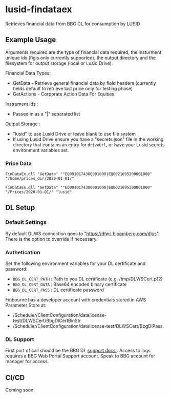 # lusid-findataex

Retrieves financial data from BBG DL for consumption by LUSID

## Example Usage

Arguments required are the type of financial data required, the insturment unique ids (figis only currently supported), the output directory and the filesystem for output storage (local or Lusid Drive).

Financial Data Types:
* GetData - Retrieve general financial data by field headers (currently fields default to retrieve last price only for testing phase)
* GetActions - Corporate Action Data For Equities

Instrument Ids : 
* Passed in as a "|" separated list

Output Storage : 
* "lusid" to use Lusid Drive or leave blank to use file system
* If using Lusid Drive ensure you have a "secrets.json" file in the working directory that contains an entry for `driveUrl`, or have your Lusid secrets environment variables set.

### Price Data

`FinDataEx.dll "GetData" ""EQ0010174300001000|EQ0021695200001000" "/home/prices_dir/2020-01-01/"`

`FinDataEx.dll "GetData" ""EQ0010174300001000|EQ0021695200001000" "/Prices/2020-01-01/" "lusid"`


## DL Setup

### Default Settings

By default DLWS connection goes to "https://dlws.bloomberg.com/dlps". There is the option to override if necessary.

### Authetication

Set the following environment variables for your DL certificate and password:

* `BBG_DL_CERT_PATH` : Path to you DL certificate (e.g. /tmp/DLWSCert.p12)
* `BBG_DL_CERT_DATA` : Base64 encoded binary certificate
* `BBG_DL_CERT_PASS` : DL certificate password

Finbourne has a developer account with credentials stored in AWS Parameter Store at:
* /Scheduler/ClientConfiguration/datalicense-test/DLWSCert/BbgDlCertBinStr
* /Scheduler/ClientConfiguration/datalicense-test/DLWSCert/BbgDlPass

### DL Support

First port of call should be the BBG DL [support docs.](https://service.bloomberg.com/portal/docs/dl). Access to logs requires a BBG Web Portal Support account. Speak to BBG account for manager for access.


## CI/CD

Coming soon